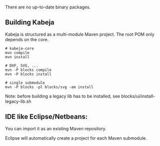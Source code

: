 There are no up-to-date binary packages.

## Building Kabeja
Kabeja is structured as a multi-module Maven project.
The root POM only depends on the core.

```
# kabeja-core
mvn compile
mvn install

# DXF, SVG, ...
mvn -P blocks compile
mvn -P blocks install

# single submodule
mvn -P blocks -pl blocks/svg -am install
```

Note: before building a legacy lib has to be installed, see blocks/ui/install-legacy-lib.sh

## IDE like Eclipse/Netbeans:

You can import it as an existing Maven repository.

Eclipse will automatically create a project for each Maven submodule.
